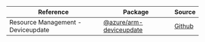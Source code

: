 | Reference | Package | Source |
|---|---|---|
|Resource Management - Deviceupdate|[@azure/arm-deviceupdate](https://www.npmjs.com/package/@azure/arm-deviceupdate)|[Github](https://github.com/Azure/azure-sdk-for-js)|
